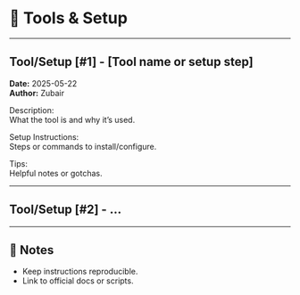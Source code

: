 <!--
START OF tools-setup.md

Purpose:
Document development environment setup, tools configurations, and useful utilities.

Update Frequency:
Update when environment or tools change.

Location: docs/dev-notes/tools-setup.md
-->

# 🧰 Tools & Setup

---

## Tool/Setup [#1] - [Tool name or setup step]

**Date:** 2025-05-22  
**Author:** Zubair

Description:  
What the tool is and why it’s used.

Setup Instructions:  
Steps or commands to install/configure.

Tips:  
Helpful notes or gotchas.

---

## Tool/Setup [#2] - ...

---

## 📝 Notes

- Keep instructions reproducible.
- Link to official docs or scripts.

<!-- END OF tools-setup.md -->
